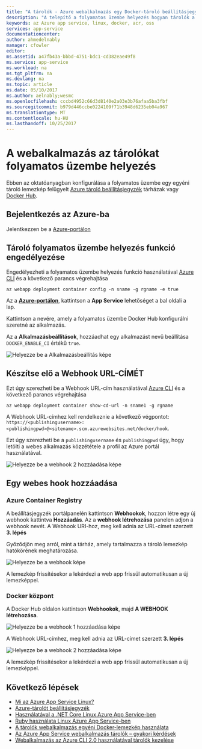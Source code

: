 ```yaml
---
title: "A tárolók - Azure webalkalmazás egy Docker-tároló beállításjegyzék folyamatos üzembe helyezés |} Microsoft Docs"
description: "A telepítő a folyamatos üzembe helyezés hogyan tárolók a Web App alkalmazásban egy Docker tároló beállításjegyzékből."
keywords: az Azure app service, linux, docker, acr, oss
services: app-service
documentationcenter: 
author: ahmedelnably
manager: cfowler
editor: 
ms.assetid: a47fb43a-bbbd-4751-bdc1-cd382eae49f8
ms.service: app-service
ms.workload: na
ms.tgt_pltfrm: na
ms.devlang: na
ms.topic: article
ms.date: 05/10/2017
ms.author: aelnably;wesmc
ms.openlocfilehash: cccbd4952c66d3d8140e2a03e3b76afaa5ba3fbf
ms.sourcegitcommit: b979d446ccbe0224109f71b3948d6235eb04a967
ms.translationtype: MT
ms.contentlocale: hu-HU
ms.lasthandoff: 10/25/2017
---
```

# <a name="continuous-deployment-with-web-app-for-containers"></a>A webalkalmazás az tárolókat folyamatos üzembe helyezés

Ebben az oktatóanyagban konfigurálása a folyamatos üzembe egy egyéni tároló lemezkép felügyelt [Azure tároló beállításjegyzék](https://azure.microsoft.com/services/container-registry/) tárházak vagy [Docker Hub](https://hub.docker.com).

## <a name="sign-in-to-azure"></a>Bejelentkezés az Azure-ba

Jelentkezzen be a [Azure-portálon](https://portal.azure.com)

## <a name="enable-container-continuous-deployment-feature"></a>Tároló folyamatos üzembe helyezés funkció engedélyezése

Engedélyezheti a folyamatos üzembe helyezés funkció használatával [Azure CLI](https://docs.microsoft.com/cli/azure/install-azure-cli) és a következő parancs végrehajtása

```azurecli-interactive
az webapp deployment container config -n sname -g rgname -e true
```

Az a  **[Azure-portálon](https://portal.azure.com/)**, kattintson a **App Service** lehetőséget a bal oldali a lap.

Kattintson a nevére, amely a folyamatos üzembe Docker Hub konfigurálni szeretné az alkalmazás.

Az a **Alkalmazásbeállítások**, hozzáadhat egy alkalmazást nevű beállítása `DOCKER_ENABLE_CI` értékű `true`.

![Helyezze be a Alkalmazásbeállítás képe](./media/app-service-webapp-service-linux-ci-cd/step2.png)

## <a name="prepare-webhook-url"></a>Készítse elő a Webhook URL-CÍMÉT

Ezt úgy szerezheti be a Webhook URL-cím használatával [Azure CLI](https://docs.microsoft.com/cli/azure/install-azure-cli) és a következő parancs végrehajtása

```azurecli-interactive
az webapp deployment container show-cd-url -n sname1 -g rgname
```

A Webhook URL-címhez kell rendelkeznie a következő végpontot: `https://<publishingusername>:<publishingpwd>@<sitename>.scm.azurewebsites.net/docker/hook`.

Ezt úgy szerezheti be a `publishingusername` és `publishingpwd` úgy, hogy letölti a webes alkalmazás közzététele a profil az Azure portál használatával.

![Helyezze be a webhook 2 hozzáadása képe](./media/app-service-webapp-service-linux-ci-cd/step3-3.png)

## <a name="add-a-web-hook"></a>Egy webes hook hozzáadása

### <a name="azure-container-registry"></a>Azure Container Registry

A beállításjegyzék portálpanelén kattintson **Webhookok**, hozzon létre egy új webhook kattintva **Hozzáadás**. Az a **webhook létrehozása** panelen adjon a webhook nevét. A Webhook URI-hoz, meg kell adnia az URL-címet szerzett **3. lépés**

Győződjön meg arról, mint a tárház, amely tartalmazza a tároló lemezkép hatókörének meghatározása.

![Helyezze be a webhook képe](./media/app-service-webapp-service-linux-ci-cd/step3ACRWebhook-1.png)

A lemezkép frissítésekor a lekérdezi a web app frissül automatikusan a új lemezképpel.

### <a name="docker-hub"></a>Docker központ

A Docker Hub oldalon kattintson **Webhookok**, majd **A WEBHOOK létrehozása**.

![Helyezze be a webhook 1 hozzáadása képe](./media/app-service-webapp-service-linux-ci-cd/step3-1.png)

A Webhook URL-címhez, meg kell adnia az URL-címet szerzett **3. lépés**

![Helyezze be a webhook 2 hozzáadása képe](./media/app-service-webapp-service-linux-ci-cd/step3-2.png)

A lemezkép frissítésekor a lekérdezi a web app frissül automatikusan a új lemezképpel.

## <a name="next-steps"></a>Következő lépések

* [Mi az Azure App Service Linux?](./app-service-linux-intro.md)
* [Azure-tárolót beállításjegyzék](https://azure.microsoft.com/services/container-registry/)
* [Használatával a .NET Core Linux Azure App Service-ben](quickstart-dotnetcore.md)
* [Ruby használata Linux Azure App Service-ben](quickstart-ruby.md)
* [A tárolók webalkalmazás egyéni Docker-lemezkép használata](quickstart-custom-docker-image.md)
* [Az Azure App Service webalkalmazás tárolók – gyakori kérdések](./app-service-linux-faq.md)
* [Webalkalmazás az Azure CLI 2.0 használatával tárolók kezelése](./app-service-linux-cli.md)